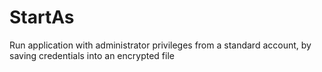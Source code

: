 # StartAs
 Run application with administrator privileges from a standard account, by saving credentials into an encrypted file
